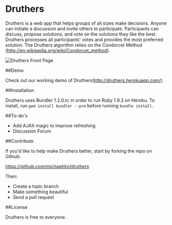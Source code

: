 Druthers
=================

Druthers is a web app that helps groups of all sizes make decisions. Anyone can initiate a discussion and invite others to participate.  Participants can discuss, propose solutions, and vote on the solutions they like the best.  Druthers processes all participants' votes and provides the most preferred solution.  The Druthers algorithm relies on the Condorcet Method (http://en.wikipedia.org/wiki/Condorcet_method).

![Druthers Front Page](https://raw.github.com/michaelrkn/druthers/master/app/assets/images/front_page2.png)


##Demo

Check out our working demo of Druthers(http://druthers.herokuapp.com/).


##Installation

Druthers uses Bundler 1.2.0.rc in order to run Ruby 1.9.3 on Heroku. To install, run `gem install bundler --pre` before running `bundle install`.


##To-do's

* Add AJAX magic to improve refreshing
* Discussion Forum


##Contribute

If you'd like to help make Druthers better, start by forking the repo on Github:

https://github.com/michaelrkn/druthers

Then:

* Create a topic branch
* Make something beautiful
* Send a pull request


##License

Druthers is free to everyone.  